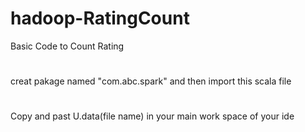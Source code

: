 # hadoop-RatingCount
Basic Code to Count Rating 
#
creat pakage named "com.abc.spark" and then import this scala file
#
Copy and past  U.data(file name) in your main work space of your ide
